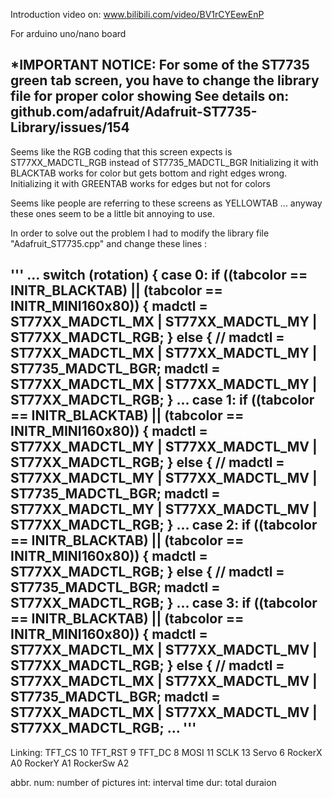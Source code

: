 Introduction video on: www.bilibili.com/video/BV1rCYEewEnP

For arduino uno/nano board

*IMPORTANT NOTICE:
For some of the ST7735 green tab screen, you have to change the library file for proper color showing
See details on: github.com/adafruit/Adafruit-ST7735-Library/issues/154
-------------------------------------------------------------------------
Seems like the RGB coding that this screen expects is ST77XX_MADCTL_RGB instead of ST7735_MADCTL_BGR
Initializing it with BLACKTAB works for color but gets bottom and right edges wrong.
Initializing it with GREENTAB works for edges but not for colors

Seems like people are referring to these screens as YELLOWTAB ... anyway these ones seem to be a little bit annoying to use.

In order to solve out the problem I had to modify the library file "Adafruit_ST7735.cpp" and change these lines :

'''
...
switch (rotation) {
case 0:
if ((tabcolor == INITR_BLACKTAB) || (tabcolor == INITR_MINI160x80)) {
madctl = ST77XX_MADCTL_MX | ST77XX_MADCTL_MY | ST77XX_MADCTL_RGB;
} else {
// madctl = ST77XX_MADCTL_MX | ST77XX_MADCTL_MY | ST7735_MADCTL_BGR;
madctl = ST77XX_MADCTL_MX | ST77XX_MADCTL_MY | ST77XX_MADCTL_RGB;
}
...
case 1:
if ((tabcolor == INITR_BLACKTAB) || (tabcolor == INITR_MINI160x80)) {
madctl = ST77XX_MADCTL_MY | ST77XX_MADCTL_MV | ST77XX_MADCTL_RGB;
} else {
// madctl = ST77XX_MADCTL_MY | ST77XX_MADCTL_MV | ST7735_MADCTL_BGR;
madctl = ST77XX_MADCTL_MY | ST77XX_MADCTL_MV | ST77XX_MADCTL_RGB;
}
...
case 2:
if ((tabcolor == INITR_BLACKTAB) || (tabcolor == INITR_MINI160x80)) {
madctl = ST77XX_MADCTL_RGB;
} else {
// madctl = ST7735_MADCTL_BGR;
madctl = ST77XX_MADCTL_RGB;
}
...
case 3:
if ((tabcolor == INITR_BLACKTAB) || (tabcolor == INITR_MINI160x80)) {
madctl = ST77XX_MADCTL_MX | ST77XX_MADCTL_MV | ST77XX_MADCTL_RGB;
} else {
// madctl = ST77XX_MADCTL_MX | ST77XX_MADCTL_MV | ST7735_MADCTL_BGR;
madctl = ST77XX_MADCTL_MX | ST77XX_MADCTL_MV | ST77XX_MADCTL_RGB;
...
'''
-------------------------------------------------------------------------

Linking:
TFT_CS    10
TFT_RST   9
TFT_DC    8
MOSI      11
SCLK      13
Servo     6
RockerX   A0
RockerY   A1
RockerSw  A2

abbr.
num: number of pictures
int: interval time
dur: total duraion
